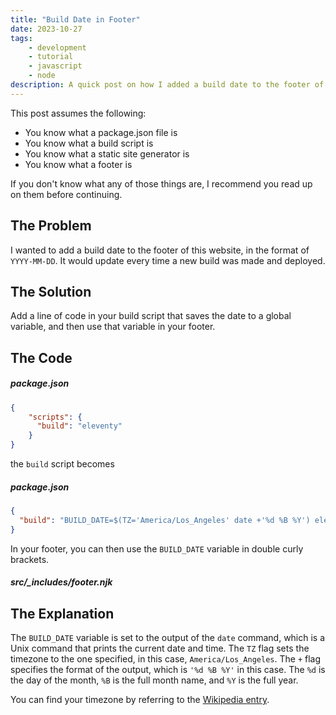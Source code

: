 ```yaml
---
title: "Build Date in Footer"
date: 2023-10-27
tags: 
    - development
    - tutorial
    - javascript
    - node
description: A quick post on how I added a build date to the footer of this website.
---
```

This post assumes the following:
- You know what a package.json file is
- You know what a build script is
- You know what a static site generator is
- You know what a footer is

If you don't know what any of those things are, I recommend you read up on them before continuing.

## The Problem

I wanted to add a build date to the footer of this website, in the format of `YYYY-MM-DD`. It would update every time a new build was made and deployed.

## The Solution

Add a line of code in your build script that saves the date to a global variable, and then use that variable in your footer.

## The Code

##### package.json

```json
{
    "scripts": {
      "build": "eleventy"
    }
}
```

the `build` script becomes

##### package.json

```json
{
  "build": "BUILD_DATE=$(TZ='America/Los_Angeles' date +'%d %B %Y') eleventy"
}
```

In your footer, you can then use the `BUILD_DATE` variable in double curly brackets.

##### src/_includes/footer.njk

## The Explanation

The `BUILD_DATE` variable is set to the output of the `date` command, which is a Unix command that prints the current date and time. The `TZ` flag sets the timezone to the one specified, in this case, `America/Los_Angeles`. The `+` flag specifies the format of the output, which is `'%d %B %Y'` in this case. The `%d` is the day of the month, `%B` is the full month name, and `%Y` is the full year.

 You can find your timezone by referring to the [Wikipedia entry](https://en.wikipedia.org/wiki/List_of_tz_database_time_zones).

